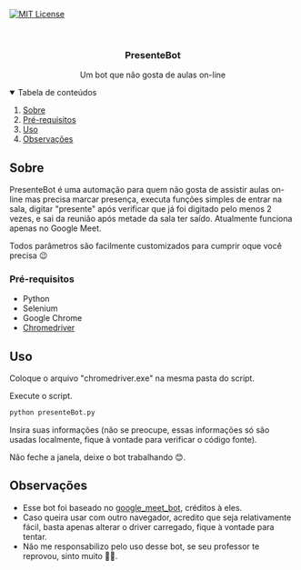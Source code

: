 [![MIT License][license-shield]][license-url]


<br />
<p align="center">

  <h3 align="center">PresenteBot</h3>

  <p align="center">
    Um bot que não gosta de aulas on-line
  </p>
</p>



<!-- TABLE OF CONTENTS -->
<details open="open">
  <summary>Tabela de conteúdos</summary>
  <ol>
    <li>
      <a href="#Sobre">Sobre</a>
    </li>
    <li>
      <a href="#Pré-requisitos">Pré-requisitos</a>
    </li>
    <li>
      <a href="#Uso">Uso</a>
    </li>
    <li>
      <a href="#Observações">Observações</a>
    </li>
  </ol>
</details>

<!-- ABOUT THE PROJECT -->
## Sobre

PresenteBot é uma automação para quem não gosta de assistir aulas on-line mas precisa marcar presença, executa funções simples de entrar na sala, digitar "presente" após verificar que já foi digitado pelo menos 2 vezes, e sai da reunião após metade da sala ter saído. Atualmente funciona apenas no Google Meet.

Todos parâmetros são facilmente customizados para cumprir oque você precisa 😉

### Pré-requisitos

* Python
* Selenium
* Google Chrome
* [Chromedriver](https://chromedriver.chromium.org/downloads)

<!-- USAGE EXAMPLES -->
## Uso

Coloque o arquivo "chromedriver.exe" na mesma pasta do script.

Execute o script.
```python
python presenteBot.py
```

Insira suas informações (não se preocupe, essas informações só são usadas localmente, fique à vontade para verificar o código fonte).

Não feche a janela, deixe o bot trabalhando 😊.

## Observações

* Esse bot foi baseado no [google_meet_bot](https://github.com/basil-b2s/Google_meet_bot), créditos à eles.
* Caso queira usar com outro navegador, acredito que seja relativamente fácil, basta apenas alterar o driver carregado, fique à vontade para tentar.
* Não me responsabilizo pelo uso desse bot, se seu professor te reprovou, sinto muito 🤷‍♂️.

[license-shield]: https://img.shields.io/github/license/othneildrew/Best-README-Template.svg?style=for-the-badge
[license-url]: https://github.com/othneildrew/Best-README-Template/blob/master/LICENSE.txt
